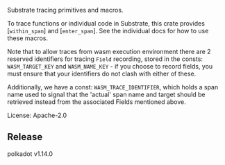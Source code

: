 Substrate tracing primitives and macros.

To trace functions or individual code in Substrate, this crate provides [`within_span`]
and [`enter_span`]. See the individual docs for how to use these macros.

Note that to allow traces from wasm execution environment there are
2 reserved identifiers for tracing `Field` recording, stored in the consts:
`WASM_TARGET_KEY` and `WASM_NAME_KEY` - if you choose to record fields, you
must ensure that your identifiers do not clash with either of these.

Additionally, we have a const: `WASM_TRACE_IDENTIFIER`, which holds a span name used
to signal that the 'actual' span name and target should be retrieved instead from
the associated Fields mentioned above.

License: Apache-2.0


## Release

polkadot v1.14.0

